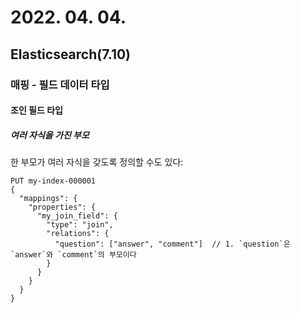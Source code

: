 # 2022. 04. 04.

## Elasticsearch(7.10)

### 매핑 - 필드 데이터 타입

#### 조인 필드 타입

##### 여러 자식을 가진 부모

한 부모가 여러 자식을 갖도록 정의할 수도 있다:

```http
PUT my-index-000001
{
  "mappings": {
    "properties": {
      "my_join_field": {
        "type": "join",
        "relations": {
          "question": ["answer", "comment"]  // 1. `question`은 `answer`와 `comment`의 부모이다
        }
      }
    }
  }
}
```



